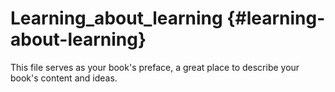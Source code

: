 # Learning_about_learning {#learning-about-learning}

This file serves as your book&#039;s preface, a great place to describe your book&#039;s content and ideas.